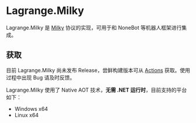 # Lagrange.Milky

Lagrange.Milky 是 [Milky](https://milky.ntqqrev.org/) 协议的实现，可用于和 NoneBot 等机器人框架进行集成。

## 获取

目前 Lagrange.Milky 尚未发布 Release，尝鲜构建版本可从 [Actions](https://github.com/LagrangeDev/LagrangeV2/actions/workflows/milky-build.yaml) 获取。使用过程中出现 Bug 请及时反馈。

Lagrange.Milky 使用了 Native AOT 技术，**无需 .NET 运行时**，目前支持的平台如下：
- Windows x64
- Linux x64